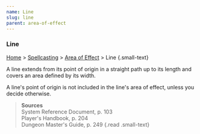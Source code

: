 ```yaml
---
name: Line
slug: line
parent: area-of-effect
---
```

### Line
[Home](dm-operations-center) > [Spellcasting](spellcasting-menu) > [Area of Effect](area-of-effect) > Line {.small-text}

A line extends from its point of origin in a straight path up to its length and covers an area defined by its width. 

A line's point of origin is not included in the line's area of effect, unless you decide otherwise.

> **Sources** <br/>
> System Reference Document, p. 103<br/>
> Player's Handbook, p. 204<br/>
> Dungeon Master's Guide, p. 249
{.read .small-text}
